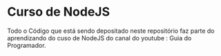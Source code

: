 # Curso de NodeJS
Todo o Código que está sendo depositado neste repositório faz parte do aprendizando do cuso de NodeJS do canal do youtube : Guia do Programador.
